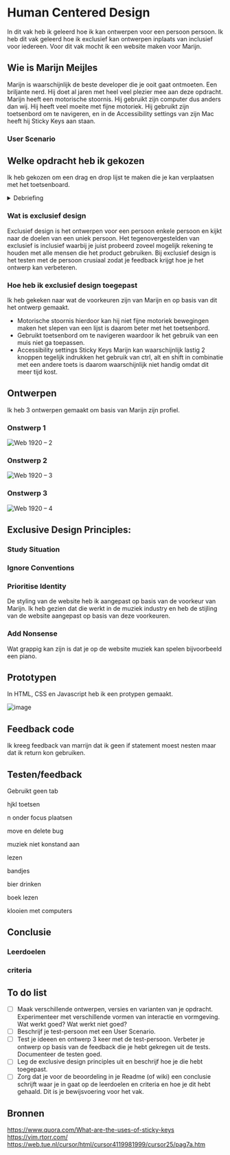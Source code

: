 # Human Centered Design 
In dit vak heb ik geleerd hoe ik kan ontwerpen voor een persoon persoon. Ik heb dit vak geleerd hoe ik exclusief kan ontwerpen inplaats van inclusief voor iedereen. Voor dit vak mocht ik een website maken voor Marijn.

## Wie is Marijn Meijles
Marijn is waarschijnlijk de beste developer die je ooit gaat ontmoeten. Een briljante nerd. Hij doet al jaren met heel veel plezier mee aan deze opdracht. Marijn heeft een motorische stoornis. Hij gebruikt zijn computer dus anders dan wij. Hij heeft veel moeite met fijne motoriek. Hij gebruikt zijn toetsenbord om te navigeren, en in de Accessibility settings van zijn Mac heeft hij Sticky Keys aan staan.

### User Scenario 

## Welke opdracht heb ik gekozen
Ik heb gekozen om een drag en drop lijst te maken die je kan verplaatsen met het toetsenboard. 

<details closed>
<summary>Debriefing</summary>
<br>
Hoe kun je een drag & drop lijst optimaliseren voor een gebruiker die afhankelijk is van zijn toetsenbord én motorisch gestoord is?
</details>

### Wat is exclusief design
Exclusief design is het ontwerpen voor een persoon enkele persoon en kijkt naar de doelen van een uniek persoon. Het tegenovergestelden van exclusief is inclusief  waarbij je juist probeerd zoveel mogelijk rekening te houden met alle mensen die het product gebruiken. Bij exclusief design is het testen met de persoon crusiaal zodat je feedback krijgt hoe je het ontwerp kan verbeteren. 

### Hoe heb ik exclusief design toegepast

Ik heb gekeken naar wat de voorkeuren zijn van Marijn en op basis van dit het ontwerp gemaakt.

* Motorische stoornis hierdoor kan hij niet fijne motoriek bewegingen maken het slepen van een lijst is daarom beter met het toetsenbord.
* Gebruikt toetsenbord om te navigeren waardoor ik het gebruik van een muis niet ga toepassen.
* Accessibility settings Sticky Keys Marijn kan waarschijnlijk lastig 2 knoppen tegelijk indrukken het gebruik van ctrl, alt en shift in combinatie met een andere toets is daarom waarschijnlijk niet handig omdat dit meer tijd kost.

## Ontwerpen
Ik heb 3 ontwerpen gemaakt om basis van Marijn zijn profiel.

### Onstwerp 1

![Web 1920 – 2](https://user-images.githubusercontent.com/29665951/167800816-98ae12fc-bae3-4d2e-af0c-fd22f9b56584.png)


### Onstwerp 2

![Web 1920 – 3](https://user-images.githubusercontent.com/29665951/167800850-dafa4da7-fd59-4754-bda4-04f349eaf1b0.png)


### Onstwerp 3

![Web 1920 – 4](https://user-images.githubusercontent.com/29665951/167800891-04afce38-0bdc-4df0-8cb3-1062086b75ef.png)



## Exclusive Design Principles:

### Study Situation

### Ignore Conventions

### Prioritise Identity
De styling van de website heb ik aangepast op basis van de voorkeur van Marijn. Ik heb gezien dat die werkt in de muziek industry en heb de stijling van de website aangepast op basis van deze voorkeuren. 
### Add Nonsense
Wat grappig kan zijn is dat je op de website muziek kan spelen bijvoorbeeld een piano.

## Prototypen
In HTML, CSS en Javascript heb ik een protypen gemaakt.

![image](https://user-images.githubusercontent.com/29665951/167801166-482d8dfd-93dd-44b2-ab33-be56f1691fcf.png)

## Feedback code
Ik kreeg feedback van marrijn dat ik geen if statement moest nesten maar dat ik return kon gebruiken.




## Testen/feedback

Gebruikt geen tab

hjkl toetsen

n onder focus plaatsen

move en delete bug

muziek niet konstand aan

lezen


bandjes

bier drinken

boek lezen 

klooien met computers

## Conclusie

### Leerdoelen

### criteria


## To do list
- [ ] Maak verschillende ontwerpen, versies en varianten van je opdracht. Experimenteer met verschillende vormen van interactie en vormgeving. Wat werkt goed? Wat werkt niet goed?
- [ ] Beschrijf je test-persoon met een User Scenario.
- [ ] Test je ideeen en ontwerp 3 keer met de test-persoon. Verbeter je ontwerp op basis van de feedback die je hebt gekregen uit de tests. Documenteer de testen goed.
- [ ] Leg de exclusive design principles uit en beschrijf hoe je die hebt toegepast.
- [ ] Zorg dat je voor de beoordeling in je Readme (of wiki) een conclusie schrijft waar je in gaat op de leerdoelen en criteria en hoe je dit hebt gehaald. Dit is je bewijsvoering voor het vak.

## Bronnen
https://www.quora.com/What-are-the-uses-of-sticky-keys
https://vim.rtorr.com/
https://web.tue.nl/cursor/html/cursor4119981999/cursor25/pag7a.htm
